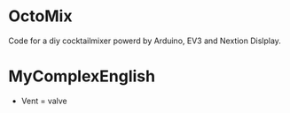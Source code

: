 # OctoMix

Code for a diy cocktailmixer powerd by Arduino, EV3 and Nextion Dislplay.

# MyComplexEnglish

- Vent = valve
